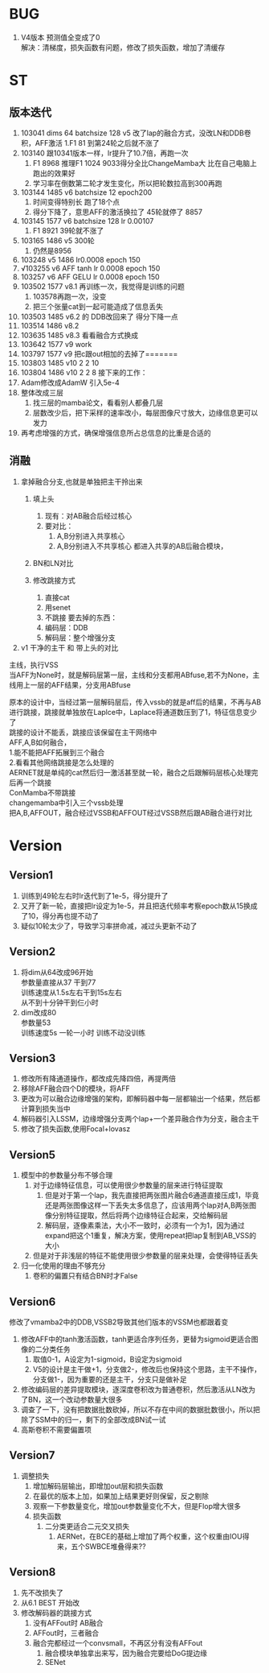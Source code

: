 # BUG 
1. V4版本 预测值全变成了0  
	解决：清梯度，损失函数有问题，修改了损失函数，增加了清缓存
# ST
##  版本迭代
1. 103041 dims 64 batchsize 128 v5 改了lap的融合方式，没改LN和DDB卷积，AFF激活
	1.F1 81 到第24轮之后就不涨了
2. 103140 跟10341版本一样，lr提升了10.7倍，再跑一次
	1. F1 8968 推理F1 1024 9033得分全比ChangeMamba大 比在自己电脑上跑出的效果好
	2. 学习率在倒数第二轮才发生变化，所以把轮数拉高到300再跑
3. 103144 1485 v6 batchsize 12 epoch200  
	1. 时间变得特别长 跑了18个点
	2. 得分下降了，意思AFF的激活换拉了 45轮就停了 8857
4. 103145 1577 v6 batchsize 128 lr 0.00107 
	1. F1 8921 39轮就不涨了
5. 103165 1486 v5 300轮 
	1. 仍然是8956
6. 103248 v5 1486 lr0.0008 epoch 150
7.  √103255 v6 AFF tanh lr 0.0008 epoch 150
8. 103257 v6 AFF GELU lr 0.0008 epoch 150
9. 103502 1577 v8.1 再训练一次，我觉得是训练的问题
	1. 103578再跑一次，没变
	2. 把三个张量cat到一起可能造成了信息丢失
10. 103503 1485 v6.2 的 DDB改回来了 得分下降一点
11. 103514 1486 v8.2
12. 103635 1485 v8.3 看看融合方式换成
13. 103642 1577 v9 work
14. 103797 1577 v9 把c跟out相加的去掉了=======
15. 103803 1485 v10 2 2 10
16. 103804 1486 v10 2 2 8
接下来的工作：
 1. Adam修改成AdamW 引入5e-4
 2. 整体改成三层
	 1. 找三层的mamba论文，看看别人都叠几层
	 2. 层数改少后，把下采样的速率改小，每层图像尺寸放大，边缘信息更可以发力
3. 再考虑增强的方式，确保增强信息所占总信息的比重是合适的


## 消融
1. 拿掉融合分支,也就是单独把主干拎出来
	1. 填上头
		1. 现有：对AB融合后经过核心
		2. 要对比：
			1. A,B分别进入共享核心
			2. A,B分别进入不共享核心
			都进入共享的AB后融合模块，
		
	2. BN和LN对比
	3. 修改跳接方式
		1. 直接cat
		2. 用senet
		3. 不跳接
	要去掉的东西：
		1. 编码层：DDB
		2. 解码层：整个增强分支
1.  v1 干净的主干 和 带上头的对比

主线，执行VSS  
当AFF为None时，就是解码层第一层，主线和分支都用ABfuse,若不为None，主线用上一层的AFF结果，分支用ABfuse  
  
原本的设计中，当经过第一层解码层后，传入vssb的就是aff后的结果，不再与AB进行跳接，跳接就单独放在Laplce中，Laplace将通道数压到了1，特征信息变少了  
跳接的设计不能丢，跳接应该保留在主干网络中  
AFF,A,B如何融合，  
 1.能不能把AFF拓展到三个融合  
 2.看看其他网络跳接是怎么处理的  
     AERNET就是单纯的cat然后归一激活甚至就一轮，融合之后跟解码层核心处理完后再一个跳接  
     ConMamba不带跳接  
     changemamba中引入三个vssb处理  
  把A,B,AFFOUT，融合经过VSSB和AFFOUT经过VSSB然后跟AB融合进行对比

# Version
## Version1
1. 训练到49轮左右时lr迭代到了1e-5，得分提升了  
2. 又开了新一轮，直接把lr设定为1e-5，并且把迭代频率考察epoch数从15换成了10，得分再也提不动了  
3. 疑似10轮太少了，导致学习率拼命减，减过头更新不动了
## Version2
1. 将dim从64改成96开始  
	参数量直接从37 干到77  
	训练速度从1.5s左右干到15s左右  
	从不到十分钟干到仨小时  
1. dim改成80  
	参数量53  
	训练速度5s 一轮一小时 训练不动没训练
## Version3
1. 修改所有降通道操作，都改成先降四倍，再提两倍  
2. 移除AFF融合四个D的模块，将AFF  
3. 更改为可以融合边缘增强的架构，即解码器中每一层都输出一个结果，然后都计算到损失当中  
4. 解码器引入LSSM，边缘增强分支两个lap+一个差异融合作为分支，融合主干  
5. 修改了损失函数,使用Focal+lovasz
## Version5
1. 模型中的参数量分布不够合理
	1. 对于边缘特征信息，可以使用很少参数量的层来进行特征提取
		1. 但是对于第一个lap，我先直接把两张图片融合6通道直接压成1，毕竟还是两张图像这样一下丢失太多信息了，应该用两个lap对A,B两张图像分别特征提取，然后将两个边缘特征合起来，交给解码层
		2. 解码层，逐像素乘法，大小不一致时，必须有一个为1，因为通过expand把这个1重复，解决方案，使用repeat把lap复制到AB_VSS的大小
	2. 但是对于非浅层的特征不能使用很少参数量的层来处理，会使得特征丢失
2. 归一化使用的理由不够充分
	1. 卷积的偏置只有结合BN时才False
## Version6
修改了vmamba2中的DDB,VSSB2导致其他们版本的VSSM也都跟着变
1. 修改AFF中的tanh激活函数，tanh更适合序列任务，更替为sigmoid更适合图像的二分类任务
	1. 取值0-1，A设定为1-sigmoid，B设定为sigmoid
	2. V5的设计是主干做+1，分支做2-，修改后也保持这个思路，主干不操作，分支做1-，因为重要的还是主干，分支只是做补足
2. 修改编码层的差异提取模块，逐深度卷积改为普通卷积，然后激活从LN改为了BN，这一个改动参数量大很多
3. 调查了一下，没有把数据批数砍掉，所以不存在中间的数据批数很小，所以把除了SSM中的归一，剩下的全部改成BN试一试
4. 高斯卷积不需要偏置项

## Version7
1. 调整损失
	1. 增加解码层输出，即增加out层和损失函数
	2. 在最优的版本上加，如果加上结果更好则保留，反之剔除
	3. 观察一下参数量变化，增加out参数量变化不大，但是Flop增大很多
	4. 损失函数
		1. 二分类更适合二元交叉损失
			1. AERNet，在BCE的基础上增加了两个权重，这个权重由IOU得来，五个SWBCE堆叠得来??
## Version8
1. 先不改损失了
2. 从6.1 BEST 开始改
3. 修改解码器的跳接方式
	1. 没有AFFout时 AB融合
	2. AFFout时，三者融合
	3. 融合完都经过一个convsmall，不再区分有没有AFFout
		1. 融合模块单独拿出来写，因为融合完要给DoG提边缘
		2. SENet